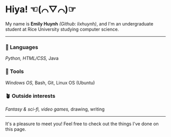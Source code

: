 # Hiya! ☜(⌒▽⌒)☞

My name is **Emily Huynh** *(Github: lixhuynh)*, and I'm an undergraduate student at Rice University studying computer science.

-----

### 💬 Languages
*Python, HTML/CSS,* Java

### 🔧 Tools 
*Windows OS,* Bash, Git, Linux OS (Ubuntu)

### 🪴 Outside interests
*Fantasy & sci-fi, video games,* drawing, writing

-----

It's a pleasure to meet you! Feel free to check out the things I've done on this page.
